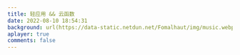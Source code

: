 ```yaml
---
title: 轻应用 && 云函数
date: 2022-08-10 18:54:31
background: url(https://data-static.netdun.net/Fomalhaut/img/music.webp)
aplayer: true
comments: false
---
```


